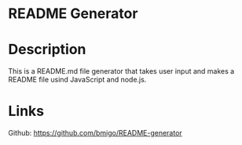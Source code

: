 # README Generator

# Description
This is a README.md file generator that takes user input and makes a README file usind JavaScript and node.js.

# Links
Github: https://github.com/bmigo/README-generator